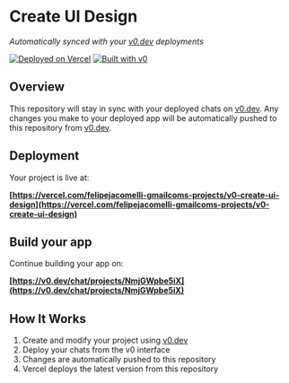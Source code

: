 # Create UI Design

*Automatically synced with your [v0.dev](https://v0.dev) deployments*

[![Deployed on Vercel](https://img.shields.io/badge/Deployed%20on-Vercel-black?style=for-the-badge&logo=vercel)](https://vercel.com/felipejacomelli-gmailcoms-projects/v0-create-ui-design)
[![Built with v0](https://img.shields.io/badge/Built%20with-v0.dev-black?style=for-the-badge)](https://v0.dev/chat/projects/NmjGWpbe5iX)

## Overview

This repository will stay in sync with your deployed chats on [v0.dev](https://v0.dev).
Any changes you make to your deployed app will be automatically pushed to this repository from [v0.dev](https://v0.dev).

## Deployment

Your project is live at:

**[https://vercel.com/felipejacomelli-gmailcoms-projects/v0-create-ui-design](https://vercel.com/felipejacomelli-gmailcoms-projects/v0-create-ui-design)**

## Build your app

Continue building your app on:

**[https://v0.dev/chat/projects/NmjGWpbe5iX](https://v0.dev/chat/projects/NmjGWpbe5iX)**

## How It Works

1. Create and modify your project using [v0.dev](https://v0.dev)
2. Deploy your chats from the v0 interface
3. Changes are automatically pushed to this repository
4. Vercel deploys the latest version from this repository